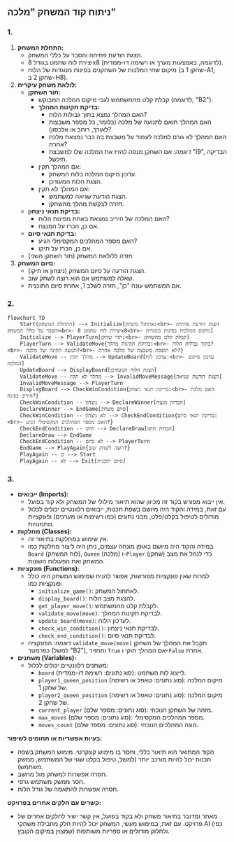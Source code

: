 ## ניתוח קוד המשחק "מלכה"

### 1. <algorithm>

1.  **התחלת המשחק:**
    *   הצגת הודעת פתיחה והסבר על כללי המשחק.
    *   יצירת לוח שחמט בגודל 8x8 (לדוגמה, באמצעות מערך או רשימה דו-ממדית).
    *   מיקום שתי המלכות של השחקנים בפינות מנוגדות של הלוח (שחקן 1 ב-A1, שחקן 2 ב-H8).
2.  **לולאת משחק עיקרית:**
    *   **תור השחקן:**
        *   קבלת קלט מהמשתמש לגבי מיקום המלכה המבוקש (לדוגמה, "B2").
        *   **בדיקת תקינות המהלך:**
            *   האם המהלך נמצא בתוך גבולות הלוח?
            *   האם המהלך תואם לתנועה של מלכה (כלומר, כל מספר משבצות לאורך, רוחב או אלכסון)?
            *   האם המהלך לא גורם למלכה לעמוד על משבצת בה כבר נמצאת מלכה אחרת?
            *   *דוגמה:* אם השחקן מנסה להזיז את המלכה שלו למשבצת "I9", הבדיקה תיכשל.
        *   אם המהלך תקין:
            *   עדכון מיקום המלכה בלוח המשחק.
            *   הצגת הלוח המעודכן.
        *   אם המהלך לא תקין:
            *   הצגת הודעת שגיאה למשתמש.
            *   חזרה לבקשת מהלך מהשחקן.
    *   **בדיקת תנאי ניצחון:**
        *   האם המלכה של היריב נמצאת באחת מפינות הלוח?
        *   אם כן, הכרז על המנצח.
    *   **בדיקת תנאי סיום:**
        *   האם מספר המהלכים המקסימלי הגיע?
        *   אם כן, הכרז על תיקו.
    *   חזרה ללולאת המשחק (תור השחקן השני)
3.  **סיום המשחק:**
    *   הצגת הודעה על סיום המשחק (ניצחון או תיקו).
    *   שאלה למשתמש אם הוא רוצה לשחק שוב.
    *   אם המשתמש עונה "כן", חזרה לשלב 1, אחרת סיום התוכנית.

### 2. <mermaid>

```mermaid
flowchart TD
    Start(התחלת המשחק) --> Initialize[אתחול משחק:<br>- הצגת הודעת פתיחה והסבר על כללי המשחק<br>- יצירת לוח שחמט 8x8<br>- מיקום המלכות בפינות מנוגדות]
    Initialize --> PlayerTurn[תור שחקן:<br>- קבלת קלט מהשחקן]
    PlayerTurn --> ValidateMove{בדיקת תקינות מהלך:<br>- בתוך גבולות הלוח?<br>- תנועה תקינה של מלכה?<br>- לא תופסת משבצת של מלכה אחרת?}
    ValidateMove -- מהלך תקין --> UpdateBoard[עדכון לוח:<br>- עדכון מיקום המלכה]
    UpdateBoard --> DisplayBoard[הצגת הלוח המעודכן]
    ValidateMove -- מהלך לא תקין --> InvalidMoveMessage[הצגת הודעת שגיאה]
    InvalidMoveMessage --> PlayerTurn
    DisplayBoard --> CheckWinCondition{בדיקת תנאי ניצחון:<br>- האם מלכת היריב בפינה?}
    CheckWinCondition -- ניצחון --> DeclareWinner[הכרזת מנצח]
    DeclareWinner --> EndGame[סיום משחק]
    CheckWinCondition -- לא ניצחון --> CheckEndCondition{בדיקת תנאי סיום:<br>- האם מספר המהלכים המקסימלי הגיע?}
    CheckEndCondition -- תיקו --> DeclareDraw[הכרזת תיקו]
    DeclareDraw --> EndGame
    CheckEndCondition -- לא סיום --> PlayerTurn
    EndGame --> PlayAgain{רוצה לשחק שוב?}
    PlayAgain -- כן --> Start
    PlayAgain -- לא --> Exit[סיום תוכנית]
```
### 3. <explanation>

*   **ייבואים (Imports):**
    *   אין ייבוא מפורש בקוד זה מכיוון שהוא תיאור מילולי של המשחק ולא קוד בפועל.
    *   עם זאת, במידה והקוד היה מיושם בשפת תכנות, ייבואים רלוונטיים יכולים לכלול מודולים לטיפול בקלט/פלט, מבני נתונים (כמו רשימות או מערכים) ופונקציות מתמטיות.
*   **מחלקות (Classes):**
    *   אין שימוש במחלקות בתיאור זה.
    *   במידה והקוד היה מיושם באופן מונחה עצמים, ניתן היה ליצור מחלקות כמו `Board` (לוח המשחק), `Queen` (מלכה) ו-`Player` (שחקן) כדי לנהל את מצב המשחק ואת הפעולות השונות.
*   **פונקציות (Functions):**
    *   למרות שאין פונקציות מפורשות, אפשר להניח שמימוש המשחק היה כולל פונקציות כמו:
        *   `initialize_game()`: לאתחול המשחק.
        *   `display_board()`: להצגת מצב הלוח.
        *   `get_player_move()`: לקבלת קלט מהמשתמש.
        *   `validate_move(move)`: לבדיקת תקינות המהלך.
        *   `update_board(move)`: לעדכון הלוח.
        *   `check_win_condition()`: לבדיקת תנאי ניצחון.
        *   `check_end_condition()`: לבדיקת תנאי סיום.
    *   *דוגמה:* הפונקציה `validate_move(move)` תקבל את המהלך של השחקן כפרמטר (למשל "B2"), ותחזיר `True` אם המהלך חוקי ו-`False` אחרת.
*   **משתנים (Variables):**
    *   משתנים רלוונטיים יכולים לכלול:
        *   `board` (סוג נתונים: רשימה דו-ממדית): לייצוג לוח השחמט.
        *   `player1_queen_position` (סוג נתונים: טאפל או רשימה): מיקום המלכה של שחקן 1.
        *   `player2_queen_position` (סוג נתונים: טאפל או רשימה): מיקום המלכה של שחקן 2.
        *   `current_player` (סוג נתונים: מספר שלם): מזהה של השחקן הנוכחי.
        *   `max_moves` (סוג נתונים: מספר שלם): מספר המהלכים המקסימלי.
        *   `moves_count` (סוג נתונים: מספר שלם): מונה המהלכים הנוכחי.

**בעיות אפשריות או תחומים לשיפור:**
*   הקוד המתואר הוא תיאור כללי, וחסר בו מימוש קונקרטי. מימוש המשחק בשפה תכנות יכול להיות מורכב יותר (למשל, טיפול בקלט שגוי של המשתמש, ממשק משתמש).
*   חסרה אפשרות למשחק מול מחשב.
*   חסר ממשק משתמש גרפי.
*   חסרה אפשרות להתאמה של גודל הלוח.

**קשרים עם חלקים אחרים בפרויקט:**
*   מאחר ומדובר בתיאור משחק ולא בקוד בפועל, אין קשר ישיר לחלקים אחרים של פרויקט. עם זאת, במימוש מעשי, המשחק יכול להיות חלק מחבילת משחקי AI (כפי שמצוין במיקום הקובץ) ולחלוק מודולים או ספריות משותפות.